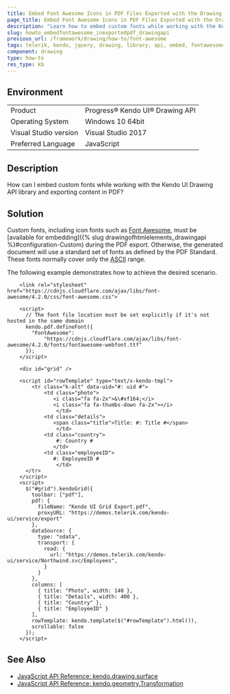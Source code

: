 ```yaml
---
title: Embed Font Awesome Icons in PDF Files Exported with the Drawing API
page_title: Embed Font Awesome Icons in PDF Files Exported with the Drawing API Library
description: "Learn how to embed custom fonts while working with the Kendo UI Drawing API and exporting content in PDF."
slug: howto_embedfontawesome_inexportedpdf_drawingapi
previous_url: /framework/drawing/how-to/font-awesome
tags: telerik, kendo, jquery, drawing, library, api, embed, fontawesome, icons, in, exported, pdf
component: drawing
type: how-to
res_type: kb
---
```


## Environment

<table>
 <tr>
  <td>Product</td>
  <td>Progress® Kendo UI® Drawing API</td>
 </tr>
 <tr>
  <td>Operating System</td>
  <td>Windows 10 64bit</td>
 </tr>
 <tr>
  <td>Visual Studio version</td>
  <td>Visual Studio 2017</td>
 </tr>
 <tr>
  <td>Preferred Language</td>
  <td>JavaScript</td>
 </tr>
</table>

## Description

How can I embed custom fonts while working with the Kendo UI Drawing API library and exporting content in PDF?

## Solution

Custom fonts, including icon fonts such as [Font Awesome](https://fortawesome.github.io/Font-Awesome/), must be [available for embedding]({% slug drawingofhtmlelements_drawingapi %}#configuration-Custom) during the PDF export. Otherwise, the generated document will use a standard set of fonts as defined by the PDF Standard. These fonts normally cover only the [ASCII](https://en.wikipedia.org/wiki/ASCII) range.

The following example demonstrates how to achieve the desired scenario.

```dojo
    <link rel="stylesheet" href="https://cdnjs.cloudflare.com/ajax/libs/font-awesome/4.2.0/css/font-awesome.css">

    <script>
      // The font file location must be set explicitly if it's not hosted in the same domain
      kendo.pdf.defineFont({
        "FontAwesome":
            "https://cdnjs.cloudflare.com/ajax/libs/font-awesome/4.2.0/fonts/fontawesome-webfont.ttf"
      });
    </script>

    <div id="grid" />

    <script id="rowTemplate" type="text/x-kendo-tmpl">
        <tr class="k-alt" data-uid="#: uid #">
            <td class="photo">
               <i class="fa fa-2x">&\#xf164;</i>
               <i class="fa fa-thumbs-down fa-2x"></i>
                </td>
            <td class="details">
               <span class="title">Title: #: Title #</span>
                </td>
            <td class="country">
                #: Country #
               </td>
            <td class="employeeID">
               #: EmployeeID #
                </td>
      </tr>
    </script>
    <script>
      $("#grid").kendoGrid({
        toolbar: ["pdf"],
        pdf: {
          fileName: "Kendo UI Grid Export.pdf",
          proxyURL: "https://demos.telerik.com/kendo-ui/service/export"
        },
        dataSource: {
          type: "odata",
          transport: {
            read: {
              url: "https://demos.telerik.com/kendo-ui/service/Northwind.svc/Employees",
            }
          }
        },
        columns: [
          { title: "Photo", width: 140 },
          { title: "Details", width: 400 },
          { title: "Country" },
          { title: "EmployeeID" }
        ],
        rowTemplate: kendo.template($("#rowTemplate").html()),
        scrollable: false
      });
    </script>
```

## See Also

* [JavaScript API Reference: kendo.drawing.surface](/api/javascript/drawing/surface)
* [JavaScript API Reference: kendo.geometry.Transformation](/api/javascript/geometry/transformation)
